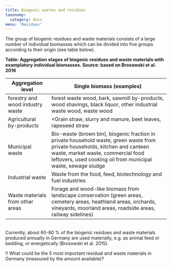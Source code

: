 ```yaml
---
title: Biogenic wastes and residues
taxonomy:
  category: docs
menu: 'Residues'
---
```


The group of biogenic residues and waste materials consists of a large number of individual biomasses which can be divided into five groups according to their origin (see table below).

**Table: Aggregation stages of biogenic residues and waste materials with examplatory individual biomasses. Source: based on Brosowski et al. 2016**

| Aggregation level | Single biomass (examples) |
|-|-|
| forestry and wood industry waste | forest waste wood, bark, sawmill by-products, wood shavings, black liquor, other industrial waste wood, waste wood |
| Agricultural by-products | <Grain straw, slurry and manure, beet leaves, rapeseed straw |
| Municipal waste | Bio-waste (brown bin), biogenic fraction in private household waste, green waste from private households, kitchen and canteen waste, market waste, commercial food leftovers, used cooking oil from municipal waste, sewage sludge |
| Industrial waste | Waste from the food, feed, biotechnology and fuel industries |
| Waste materials from other areas | Forage and wood-like biomass from landscape conservation (green areas, cemetery areas, heathland areas, orchards, vineyards, moorland areas, roadside areas, railway sidelines) |

<br>
Currently, about 60-80 % of the biogenic residues and waste materials produced annually in Germany are used materially, e.g. as animal feed or bedding, or energetically (Brosowski et al. 2015). 

!! What could be the 5 most important residual and waste materials in Germany (measured by the amount available)? 
